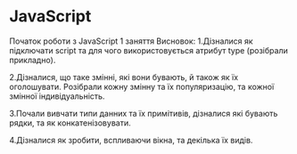 # JavaScript
Початок роботи з JavaScript
1 заняття
Висновок: 
1.Дізналися як підключати script та для чого використовується атрибут type (розібрали прикладно).

2.Дізналися, що таке змінні, які вони бувають, й також як їх оголошувати. Розібрали кожну змінну та їх популяризацію, та кожної змінної індивідуальність. 

3.Почали вивчати типи данних та їх примітивів, дізналися які бувають рядки, та як конкатенізовувати. 

4.Дізналися як зробити, вспливаючи вікна, та декілька їх видів.
